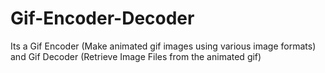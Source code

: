 Gif-Encoder-Decoder
===================

Its a Gif Encoder (Make animated gif images using various image formats) and Gif Decoder (Retrieve Image Files from the animated gif) 
